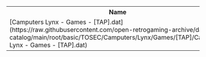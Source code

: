 <table>
<tr><th>Name</th><th>Size</th></tr>
<tr><td>[Camputers Lynx - Games - [TAP].dat](https://raw.githubusercontent.com/open-retrogaming-archive/dat-catalog/main/root/basic/TOSEC/Camputers/Lynx/Games/[TAP]/Camputers Lynx - Games - [TAP].dat)</td><td>21304</td></tr>
</table>
